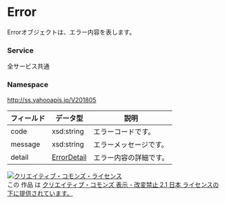 # Error
Errorオブジェクトは、エラー内容を表します。
### Service
全サービス共通
### Namespace
http://ss.yahooapis.jp/V201805

| フィールド | データ型 | 説明 |
|---|---|---|
| code | xsd:string | エラーコードです。 |
| message | xsd:string | エラーメッセージです。 |
| detail | <a href="../Common/ErrorDetail.md">ErrorDetail</a> | エラー内容の詳細です。 |

<a rel="license" href="http://creativecommons.org/licenses/by-nd/2.1/jp/"><img alt="クリエイティブ・コモンズ・ライセンス" style="border-width:0" src="https://i.creativecommons.org/l/by-nd/2.1/jp/88x31.png" /></a><br />この 作品 は <a rel="license" href="http://creativecommons.org/licenses/by-nd/2.1/jp/">クリエイティブ・コモンズ 表示 - 改変禁止 2.1 日本 ライセンスの下に提供されています。</a>

